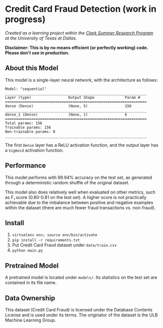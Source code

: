 # Credit Card Fraud Detection (work in progress)

*Created as a learning project within the 
[Clark Summer Research Program](https://honors.utdallas.edu/clark-summer-research-program)
at the University of Texas at Dallas.*

**Disclaimer: This is by no means efficient (or perfectly working) code. Please don't use in production.**

## About this Model
This model is a single-layer neural network, with the architecture as follows:

```text
Model: "sequential"
_________________________________________________________________
Layer (type)                 Output Shape              Param #   
=================================================================
dense (Dense)                (None, 5)                 150       
_________________________________________________________________
dense_1 (Dense)              (None, 1)                 6         
=================================================================
Total params: 156
Trainable params: 156
Non-trainable params: 0
_________________________________________________________________

```


The first `Dense` layer has a ReLU activation function, and the output layer has a `Sigmoid` activation function. 

## Performance
This model performs with 99.94% accuracy on the test set, as generated through a deterministic random shuffle of the original dataset.

This model also does relatively well when evaluated on other metrics, such as F₁ score (0.80-0.81 on the test set). 
A higher score is not practically achievable due to the imbalance between positive and negative examples within the dataset (there are much fewer fraud transactions vs. non-fraud).

## Install
1. `virtualenv env; source env/bin/activate`
2. `pip install -r requirements.txt`
3. Put Credit Card Fraud dataset under `data/train.csv`
4. `python main.py`

## Pretrained Model
A pretrained model is located under `models/`. Its statistics on the test set are contained in its file name.

## Data Ownership
This dataset (Credit Card Fraud) is licensed under the Database Contents License and is used under its terms.
The originator of the dataset is the ULB Machine Learning Group. 